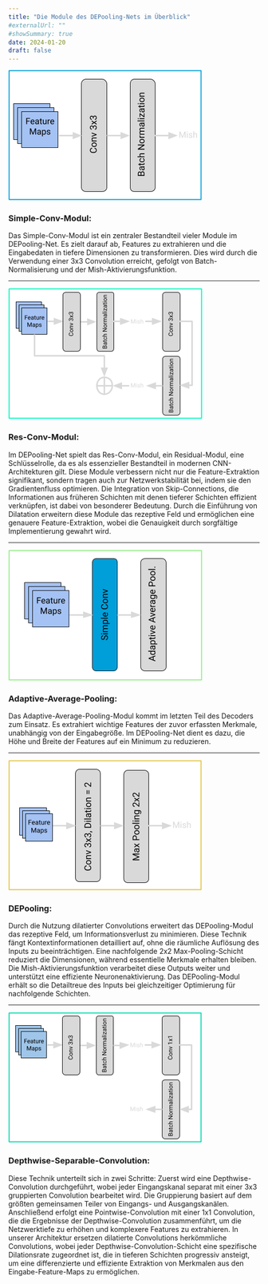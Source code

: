 ```yaml
---
title: "Die Module des DEPooling-Nets im Überblick"
#externalUrl: ""
#showSummary: true
date: 2024-01-20
draft: false
---
```

![Simple Convolution Module](images/Simple_Conv.png)  
### Simple-Conv-Modul:
Das Simple-Conv-Modul ist ein zentraler Bestandteil vieler Module im DEPooling-Net. Es zielt darauf ab, Features zu extrahieren und die Eingabedaten in tiefere Dimensionen zu transformieren. Dies wird durch die Verwendung einer 3x3 Convolution erreicht, gefolgt von Batch-Normalisierung und der Mish-Aktivierungsfunktion.

---

![Residual Convolution Module](images/ResConv.png)  
### Res-Conv-Modul:
Im DEPooling-Net spielt das Res-Conv-Modul, ein Residual-Modul, eine Schlüsselrolle, da es als essenzieller Bestandteil in modernen CNN-Architekturen gilt. Diese Module verbessern nicht nur die Feature-Extraktion signifikant, sondern tragen auch zur Netzwerkstabilität bei, indem sie den Gradientenfluss optimieren. Die Integration von Skip-Connections, die Informationen aus früheren Schichten mit denen tieferer Schichten effizient verknüpfen, ist dabei von besonderer Bedeutung. Durch die Einführung von Dilatation erweitern diese Module das rezeptive Feld und ermöglichen eine genauere Feature-Extraktion, wobei die Genauigkeit durch sorgfältige Implementierung gewahrt wird.

---

![Adaptive Average Pooling Module](images/AAP.png)  
### Adaptive-Average-Pooling:
Das Adaptive-Average-Pooling-Modul kommt im letzten Teil des Decoders zum Einsatz. Es extrahiert wichtige Features der zuvor erfassten Merkmale, unabhängig von der Eingabegröße. Im DEPooling-Net dient es dazu, die Höhe und Breite der Features auf ein Minimum zu reduzieren.

---

![DEPooling Module](images/DEPooling.png)  
### DEPooling:
Durch die Nutzung dilatierter Convolutions erweitert das DEPooling-Modul das rezeptive Feld, um Informationsverlust zu minimieren. Diese Technik fängt Kontextinformationen detailliert auf, ohne die räumliche Auflösung des Inputs zu beeinträchtigen. Eine nachfolgende 2x2 Max-Pooling-Schicht reduziert die Dimensionen, während essentielle Merkmale erhalten bleiben. Die Mish-Aktivierungsfunktion verarbeitet diese Outputs weiter und unterstützt eine effiziente Neuronenaktivierung. Das DEPooling-Modul erhält so die Detailtreue des Inputs bei gleichzeitiger Optimierung für nachfolgende Schichten.

---

![Depthwise Separable Convolution Module](images/depthwise.png)  
### Depthwise-Separable-Convolution:
Diese Technik unterteilt sich in zwei Schritte: Zuerst wird eine Depthwise-Convolution durchgeführt, wobei jeder Eingangskanal separat mit einer 3x3 gruppierten Convolution bearbeitet wird. Die Gruppierung basiert auf dem größten gemeinsamen Teiler von Eingangs- und Ausgangskanälen. Anschließend erfolgt eine Pointwise-Convolution mit einer 1x1 Convolution, die die Ergebnisse der Depthwise-Convolution zusammenführt, um die Netzwerktiefe zu erhöhen und komplexere Features zu extrahieren. In unserer Architektur ersetzen dilatierte Convolutions herkömmliche Convolutions, wobei jeder Depthwise-Convolution-Schicht eine spezifische Dilationsrate zugeordnet ist, die in tieferen Schichten progressiv ansteigt, um eine differenzierte und effiziente Extraktion von Merkmalen aus den Eingabe-Feature-Maps zu ermöglichen.
